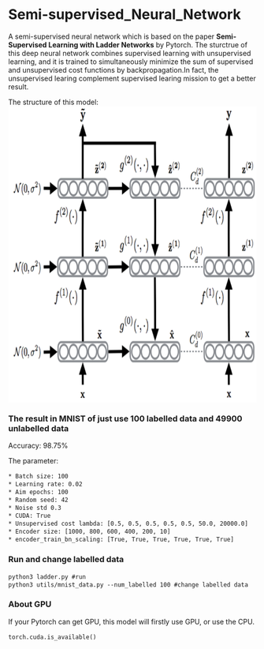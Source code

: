 # Semi-supervised_Neural_Network
A semi-supervised neural network which is based on the paper **Semi-Supervised Learning with Ladder Networks** by Pytorch.
The sturctrue of this deep neural network combines supervised learning with unsupervised learning, and it is trained to simultaneously minimize the sum of supervised and unsupervised cost functions by backpropagation.In fact, the unsupervised learing complement supervised learing mission to get a better result.

The structure of this model:
![]()
<img src="./utils/pictures/ladder_net.png" width = "750" height = "600" alt="ladder" align=center />

### The result in MNIST of just use 100 labelled data and 49900 unlabelled data

Accuracy: 98.75%

The parameter:
```shell
* Batch size: 100
* Learning rate: 0.02
* Aim epochs: 100
* Random seed: 42
* Noise std 0.3
* CUDA: True
* Unsupervised cost lambda: [0.5, 0.5, 0.5, 0.5, 0.5, 50.0, 20000.0]
* Encoder size: [1000, 800, 600, 400, 200, 10]
* encoder_train_bn_scaling: [True, True, True, True, True, True]
```

### Run and change labelled data
```shell
python3 ladder.py #run
python3 utils/mnist_data.py --num_labelled 100 #change labelled data
```

### About GPU
If your Pytorch can get GPU, this model will firstly use GPU, or use the CPU.
```python
torch.cuda.is_available() 
```
